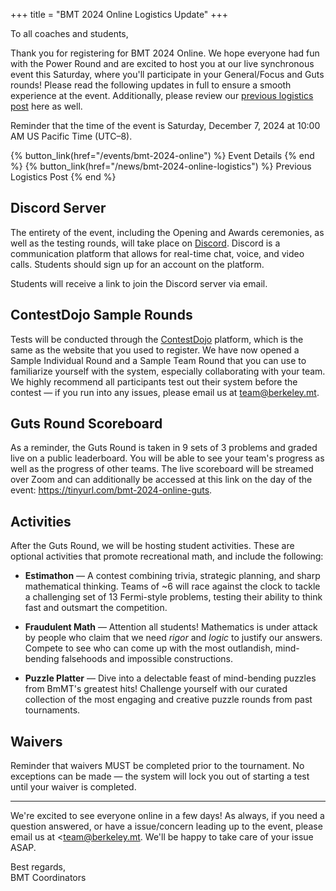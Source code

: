+++
title = "BMT 2024 Online Logistics Update"
+++

To all coaches and students,

Thank you for registering for BMT 2024 Online. We hope everyone had fun with the
Power Round and are excited to host you at our live synchronous event this
Saturday, where you'll participate in your General/Focus and Guts rounds! Please
read the following updates in full to ensure a smooth experience at the event.
Additionally, please review our
[previous logistics post](https://berkeley.mt/news/bmt-2024-online-logistics/)
here as well.

<!-- more -->

Reminder that the time of the event is Saturday, December 7, 2024 at 10:00 AM US
Pacific Time (UTC–8).

{% button_link(href="/events/bmt-2024-online") %} Event Details {% end %}
{% button_link(href="/news/bmt-2024-online-logistics") %} Previous Logistics
Post {% end %}

## Discord Server

The entirety of the event, including the Opening and Awards ceremonies, as well
as the testing rounds, will take place on [Discord]. Discord is a communication
platform that allows for real-time chat, voice, and video calls. Students should
sign up for an account on the platform.

Students will receive a link to join the Discord server via email.

## ContestDojo Sample Rounds

Tests will be conducted through the [ContestDojo] platform, which is the same as
the website that you used to register. We have now opened a Sample Individual
Round and a Sample Team Round that you can use to familiarize yourself with the
system, especially collaborating with your team. We highly recommend all
participants test out their system before the contest — if you run into any
issues, please email us at <team@berkeley.mt>.

## Guts Round Scoreboard

As a reminder, the Guts Round is taken in 9 sets of 3 problems and graded live
on a public leaderboard. You will be able to see your team's progress as well as
the progress of other teams. The live scoreboard will be streamed over Zoom and
can additionally be accessed at this link on the day of the event:
https://tinyurl.com/bmt-2024-online-guts.

## Activities

After the Guts Round, we will be hosting student activities. These are optional
activities that promote recreational math, and include the following:

- **Estimathon** — A contest combining trivia, strategic planning, and sharp
  mathematical thinking. Teams of ~6 will race against the clock to tackle a
  challenging set of 13 Fermi-style problems, testing their ability to think fast
  and outsmart the competition.

- **Fraudulent Math** — Attention all students! Mathematics is under attack by
  people who claim that we need _rigor_ and _logic_ to justify our answers.
  Compete to see who can come up with the most outlandish, mind-bending falsehoods
  and impossible constructions.

- **Puzzle Platter** — Dive into a delectable feast of mind-bending puzzles from
  BmMT's greatest hits! Challenge yourself with our curated collection of the most
  engaging and creative puzzle rounds from past tournaments.

## Waivers

Reminder that waivers MUST be completed prior to the tournament. No exceptions
can be made — the system will lock you out of starting a test until your waiver
is completed.

---

We're excited to see everyone online in a few days! As always, if you need a
question answered, or have a issue/concern leading up to the event, please email
us at <team@berkeley.mt. We'll be happy to take care of your issue ASAP.

Best regards, \
BMT Coordinators

[Discord]: https://discord.com/
[ContestDojo]: https://contestdojo.com/
